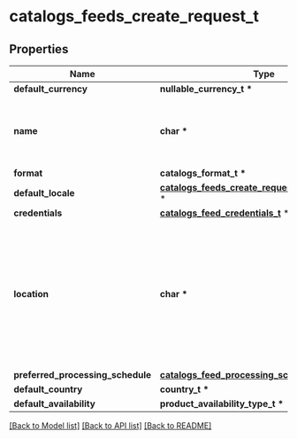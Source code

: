 # catalogs_feeds_create_request_t

## Properties
Name | Type | Description | Notes
------------ | ------------- | ------------- | -------------
**default_currency** | **nullable_currency_t \*** |  | [optional] 
**name** | **char \*** | A human-friendly name associated to a given feed. | 
**format** | **catalogs_format_t \*** |  | 
**default_locale** | [**catalogs_feeds_create_request_default_locale_t**](catalogs_feeds_create_request_default_locale.md) \* |  | [optional] 
**credentials** | [**catalogs_feed_credentials_t**](catalogs_feed_credentials.md) \* |  | [optional] 
**location** | **char \*** | The URL where a feed is available for download. This URL is what Pinterest will use to download a feed for processing. | 
**preferred_processing_schedule** | [**catalogs_feed_processing_schedule_t**](catalogs_feed_processing_schedule.md) \* |  | [optional] 
**default_country** | **country_t \*** |  | [optional] 
**default_availability** | **product_availability_type_t \*** |  | [optional] 

[[Back to Model list]](../README.md#documentation-for-models) [[Back to API list]](../README.md#documentation-for-api-endpoints) [[Back to README]](../README.md)


